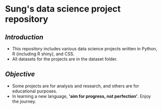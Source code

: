 # Sung's data science project repository

## _Introduction_
- This repository includes various data science projects written in Python, R (including R shiny), and CSS. 
- All datasets for the projects are in the dataset folder. 

## _Objective_
- Some projects are for analysis and research, and others are for educational purposes. 
- In learning a new language, __'aim for progress, not perfection'__. Enjoy the journey. 
